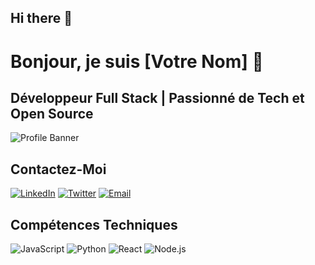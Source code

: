 ## Hi there 👋


# Bonjour, je suis [Votre Nom] 👋
## Développeur Full Stack | Passionné de Tech et Open Source

![Profile Banner](https://linktoyourimage.com/banner.png)

## Contactez-Moi

[![LinkedIn](https://img.shields.io/badge/LinkedIn-0077B5?style=for-the-badge&logo=linkedin&logoColor=white)](https://linkedin.com/in/votreprofil)
[![Twitter](https://img.shields.io/badge/Twitter-1DA1F2?style=for-the-badge&logo=twitter&logoColor=white)](https://twitter.com/votreprofil)
[![Email](https://img.shields.io/badge/Email-D14836?style=for-the-badge&logo=gmail&logoColor=white)](mailto:votremail@example.com)

## Compétences Techniques

![JavaScript](https://img.shields.io/badge/JavaScript-F7DF1E?style=for-the-badge&logo=javascript&logoColor=black)
![Python](https://img.shields.io/badge/Python-3776AB?style=for-the-badge&logo=python&logoColor=white)
![React](https://img.shields.io/badge/React-61DAFB?style=for-the-badge&logo=react&logoColor=black)
![Node.js](https://img.shields.io/badge/Node.js-339933?style=for-the-badge&logo=node-dot-js&logoColor=white)
<!--
**aarabhamid/aarabhamid** is a ✨ _special_ ✨ repository because its `README.md` (this file) appears on your GitHub profile.

Here are some ideas to get you started:

- 🔭 I’m currently working on ...
- 🌱 I’m currently learning ...
- 👯 I’m looking to collaborate on ...
- 🤔 I’m looking for help with ...
- 💬 Ask me about ...
- 📫 How to reach me: ...
- 😄 Pronouns: ...
- ⚡ Fun fact: ...
-->
